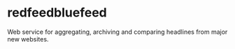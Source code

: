 # redfeedbluefeed
Web service for aggregating, archiving and comparing headlines from major new websites.
